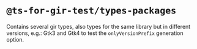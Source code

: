 # `@ts-for-gir-test/types-packages`

Contains several gir types, also types for the same library but in different versions, e.g.: Gtk3 and Gtk4 to test the `onlyVersionPrefix` generation option.
